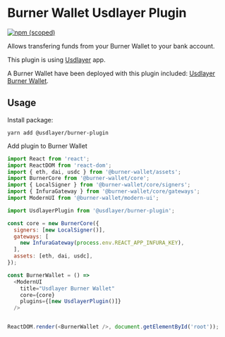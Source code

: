 # Burner Wallet Usdlayer Plugin

[![npm (scoped)](https://img.shields.io/npm/v/@usdlayer/burner-plugin)](https://www.npmjs.com/package/@usdlayer/burner-plugin)

Allows transfering funds from your Burner Wallet to your bank account. 

This plugin is using [Usdlayer](https://usdlayer.tech) app.

A Burner Wallet have been deployed with this plugin included: [Usdlayer Burner Wallet](https://burner.usdlayer.tech).

## Usage

Install package:

```
yarn add @usdlayer/burner-plugin
```

Add plugin to Burner Wallet

```javascript
import React from 'react';
import ReactDOM from 'react-dom';
import { eth, dai, usdc } from '@burner-wallet/assets';
import BurnerCore from '@burner-wallet/core';
import { LocalSigner } from '@burner-wallet/core/signers';
import { InfuraGateway } from '@burner-wallet/core/gateways';
import ModernUI from '@burner-wallet/modern-ui';

import UsdlayerPlugin from '@usdlayer/burner-plugin';

const core = new BurnerCore({
  signers: [new LocalSigner()],
  gateways: [
    new InfuraGateway(process.env.REACT_APP_INFURA_KEY),
  ],
  assets: [eth, dai, usdc],
});

const BurnerWallet = () =>
  <ModernUI
    title="Usdlayer Burner Wallet"
    core={core}
    plugins={[new UsdlayerPlugin()]}
  />


ReactDOM.render(<BurnerWallet />, document.getElementById('root'));
```
